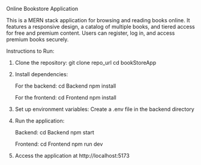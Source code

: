 Online Bookstore Application

This is a MERN stack application for browsing and reading books online.
It features a responsive design, a catalog of multiple books, and tiered access for
free and premium content. Users can register, log in, and access premium books securely.

Instructions to Run:

1. Clone the repository:
   git clone repo_url
   cd bookStoreApp

2. Install dependencies:

   For the backend:
   cd Backend
   npm install

   For the frontend:
   cd Frontend
   npm install

3. Set up environment variables:
   Create a .env file in the backend directory 

4. Run the application:

   Backend:
   cd Backend
   npm start

   Frontend:
   cd Frontend
   npm run dev

5. Access the application at http://localhost:5173
